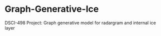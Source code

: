 # Graph-Generative-Ice
DSCI-498 Project: Graph generative model for radargram and internal ice layer
